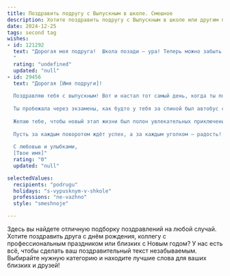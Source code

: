 ```yaml
---
title: Поздравить подругу с Выпускным в школе. Смешное
description: Хотите поздравить подругу с Выпускным в школе или другим праздником? Наш ИИ создаст незабываемое поздравление, а вы обязательно выделитесь среди других.  
date: 2024-12-25
tags: second tag
wishes:
- id: 121292
  text: "Дорогая моя подруга!  Школа позади – ура! Теперь можно забыть про контрольные, домашние задания и утренние подъёмы.  Впереди – море возможностей,  только не утонуть в них от счастья!  Поздравляю с окончанием этой увлекательной (иногда, конечно, ужасной) главы жизни! Держись, взрослая жизнь – это круче, чем ты думаешь (ну, или почти круче)!  Пусть твой путь будет усыпан не только цветами, но и шоколадками!  С выпускным!
  "
  rating: "undefined"
  updated: "null"
- id: 29456
  text: "Дорогая [Имя подруги]!
  
  Поздравляю тебя с выпускным! Вот и настал тот самый день, когда ты получаешь диплом и статус «умного человечка»! Теперь у тебя есть два пути: либо взять на себя ответственность и стать взрослым, либо продолжать называть себя «выпускницей» и халявить еще пару лет!
  
  Ты пробежала через экзамены, как будто у тебя за спиной был автобус с 10 местами, но не переживай, все пройденные испытания — это не более чем шутки в мире образования! Главное — это твое умение смеяться над трудностями и находить в жизни веселые моменты!
  
  Желаю тебе, чтобы новый этап жизни был полон увлекательных приключений, таких же ярких, как твоя школьная форма на выпускном! Не забывай — ты не прощаешься с детством, ты просто открываешь новую главу своей книги под названием «Взрослая жизнь»!
  
  Пусть за каждым поворотом ждёт успех, а за каждым уголком — радость! И помни, если что-то не получится, всегда можно сказать: «Так я тоже училась!»
  
  С любовью и улыбками,
  [Твое имя]"
  rating: "0"
  updated: "null"

selectedValues:
  recipients: "podrugu"
  holidays: "s-vypusknym-v-shkole"
  professions: "ne-vazhno"
  style: "smeshnoje"

---
```


Здесь вы найдете отличную подборку поздравлений на любой случай. 
Хотите поздравить друга с днём рождения, коллегу с профессиональным праздником или близких с Новым годом? У нас есть всё, чтобы сделать ваш поздравительный текст незабываемым. Выбирайте нужную категорию и находите лучшие слова для ваших близких и друзей!
